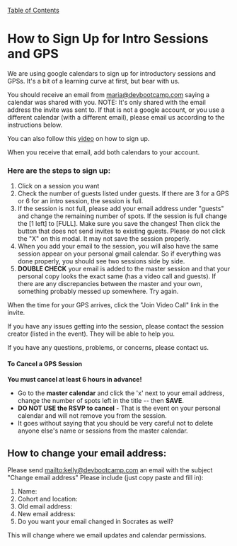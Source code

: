 [Table of Contents](readme.md)

# How to Sign Up for Intro Sessions and GPS

We are using google calendars to sign up for introductory sessions and GPSs. It's a bit of a learning curve
at first, but bear with us.

You should receive an email from maria@devbootcamp.com saying a calendar was shared with you. NOTE: It's only
shared with the email address the invite was sent to. If that is not a google account, or you use a different
calendar (with a different email), please email us according to the instructions below.

You can also follow this [video](http://vimeo.com/92005818) on how to sign up.

When you receive that email, add both calendars to your account.

### Here are the steps to sign up:
1. Click on a session you want
2. Check the number of guests listed under guests. If there are 3 for a GPS or 6 for an intro session, the session is full.
3. If the session is not full, please add your email address under "guests" and change the remaining number of spots.
If the session is full change the [1 left] to [FULL]. Make sure you save the changes! Then click the button that does not send invites to existing guests. Please do not click the "X" on this modal. It may not save the session properly.
4. When you add your email to the session, you will also have the same session appear on your personal 
gmail calendar. So if everything was done properly, you should see two sessions side by side.
5. **DOUBLE CHECK** your email is added to the master session and that your personal copy looks the exact same (has a video call and guests). If there are any discrepancies between the master and your own, something probably messed up somewhere. Try again. 

When the time for your GPS arrives, click the "Join Video Call" link in the invite.

If you have any issues getting into the session, please contact the session creator (listed in the event). They will be able to help you.

If you have any questions, problems, or concerns, please contact us.

#### To Cancel a GPS Session
**You must cancel at least 6 hours in advance!** 
- Go to the **master calendar** and click the 'x' next to your email address, change the number of spots left in the title -- then **SAVE**. 
- **DO NOT USE the RSVP to cancel** - That is the event on your personal calendar and will not remove you from the session.
- It goes without saying that you should be very careful not to delete anyone else's name or sessions from the master calendar. 

## How to change your email address:
Please send <mailto:kelly@devbootcamp.com> an email with the subject "Change email address"
Please include (just copy paste and fill in):

1. Name:
2. Cohort and location:
3. Old email address:
4. New email address:
5. Do you want your email changed in Socrates as well?

This will change where we email updates and calendar permissions.
